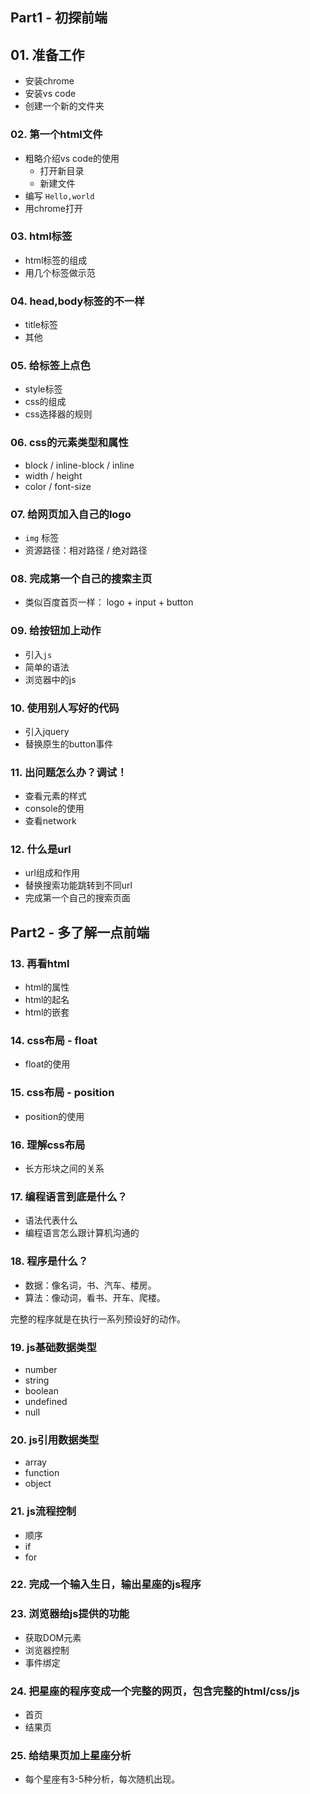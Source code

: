 
## Part1 - 初探前端

## 01. 准备工作
* 安装chrome
* 安装vs code
* 创建一个新的文件夹

### 02. 第一个html文件
* 粗略介绍vs code的使用
  * 打开新目录
  * 新建文件
* 编写 `Hello,world` 
* 用chrome打开

### 03. html标签
* html标签的组成
* 用几个标签做示范

### 04. head,body标签的不一样
* title标签
* 其他

### 05. 给标签上点色
* style标签
* css的组成
* css选择器的规则

### 06. css的元素类型和属性
* block / inline-block / inline
* width / height
* color / font-size

### 07. 给网页加入自己的logo
* `img` 标签
* 资源路径：相对路径 / 绝对路径

### 08. 完成第一个自己的搜索主页
* 类似百度首页一样： logo + input + button

### 09. 给按钮加上动作
* 引入`js`
* 简单的语法
* 浏览器中的js
  

### 10. 使用别人写好的代码
* 引入jquery
* 替换原生的button事件

### 11. 出问题怎么办？调试！
* 查看元素的样式
* console的使用
* 查看network

### 12. 什么是url
* url组成和作用
* 替换搜索功能跳转到不同url
* 完成第一个自己的搜索页面

## Part2 - 多了解一点前端

### 13. 再看html
* html的属性
* html的起名
* html的嵌套


### 14. css布局 - float
* float的使用


### 15. css布局 - position
* position的使用

### 16. 理解css布局
* 长方形块之间的关系

### 17. 编程语言到底是什么？
* 语法代表什么
* 编程语言怎么跟计算机沟通的

### 18. 程序是什么？
* 数据：像名词，书、汽车、楼房。
* 算法：像动词，看书、开车、爬楼。

完整的程序就是在执行一系列预设好的动作。

### 19. js基础数据类型
* number
* string
* boolean
* undefined
* null

### 20. js引用数据类型
* array
* function
* object

### 21. js流程控制
* 顺序
* if
* for

### 22. 完成一个输入生日，输出星座的js程序


### 23. 浏览器给js提供的功能
* 获取DOM元素
* 浏览器控制
* 事件绑定

### 24. 把星座的程序变成一个完整的网页，包含完整的html/css/js
* 首页
* 结果页

### 25. 给结果页加上星座分析
* 每个星座有3-5种分析，每次随机出现。

